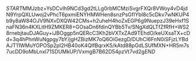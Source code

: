 $START$MMJzbz+YsDCvIh9NCd3gd2tLLg0rbMCMziSvgrFXQr8VWoy4vD4jdN9YrpQXLUwoj2vPhcT6pxmiENYHMWHen8snzPsGfIYbI8c5cDkv7wNKUP4b9y8aW84OJV9NXvDXQW42CMs+h2uheH4hoZxEGP6g9NuepzJ39eHxf1SnaFN36n4KXLitH9ZMKER8+GOsaDn6fdinQYBb5Tv/SNgXdQLTfZfRfH+WS28rnebjtauDJAGuy+iJBOggp5nQERcC3Kh2bVXTxZAd9TEhdO/keUXsaTX+cDd+3q4hPhnWuNgpgy7bY/jgHZBizMK7oQ6OiGezgD/DUhCl6FnN0iSFjzLYBdAJT11WMuYOPOSp2pI2HB40oK4QIfBqrxK5/kAtd88pGdLSUfMXN+HR5m7s7ucDD9oMbLnxl71SDUMkUP/VxmgB7B62D54pzVt7vd2g$END$